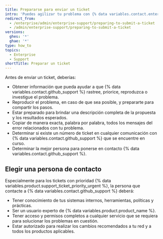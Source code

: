 ```yaml
---
title: Prepararse para enviar un ticket
intro: 'Puedes agilizar tu problema con {% data variables.contact.enterprise_support %} siguiendo estas sugerencias antes de que abras un ticket con ellos.'
redirect_from:
  - /enterprise/admin/enterprise-support/preparing-to-submit-a-ticket
  - /admin/enterprise-support/preparing-to-submit-a-ticket
versions:
  ghes: '*'
  ghae: '*'
type: how_to
topics:
  - Enterprise
  - Support
shortTitle: Preparar un ticket
---
```


Antes de enviar un ticket, deberías:

- Obtener información que pueda ayudar a que {% data variables.contact.github_support %} rastree, priorice, reproduzca o investigue el problema.
- Reproducir el problema, en caso de que sea posible, y prepararte para compartir los pasos.
- Estar preparado para brindar una descripción completa de la propuesta y los resultados esperados.
- Copiar de manera exacta, palabra por palabra, todos los mensajes del error relacionados con tu problema.
- Determinar si existe un número de ticket en cualquier comunicación con {% data variables.contact.github_support %} que se encuentre en curso.
- Determinar la mejor persona para ponerse en contacto {% data variables.contact.github_support %}.

## Elegir una persona de contacto

Especialmente para los tickets con prioridad {% data variables.product.support_ticket_priority_urgent %}, la persona que contacte a {% data variables.contact.github_support %} deberá:

 - Tener conocimiento de tus sistemas internos, herramientas, políticas y prácticas.
 - Ser un usuario experto de {% data variables.product.product_name %}.
 - Tener acceso y permisos completos a cualquier servicio que se requiera para solucionar los problemas en cuestión.
 - Estar autorizado para realizar los cambios recomendados a tu red y a todos los productos aplicables.
